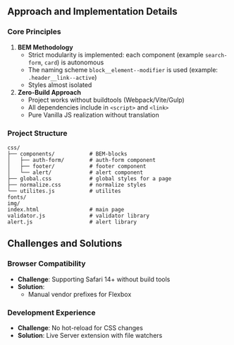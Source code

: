 ## Approach and Implementation Details

### Core Principles
1. **BEM Methodology**  
   - Strict modularity is implemented: each component (example `search-form`, `card`) is autonomous
   - The naming scheme `block__element--modifier` is used (example: `.header__link--active`)  
   - Styles almost isolated 
2. **Zero-Build Approach**  
   - Project works without buildtools (Webpack/Vite/Gulp)  
   - All dependencies include in `<script>` and `<link>`  
   - Pure Vanilla JS realization without translation

### Project Structure
```plaintext
css/
├── components/           # BEM-blocks
│   ├── auth-form/        # auth-form component
│   ├── footer/           # footer component
│   └── alert/            # alert component
├── global.css            # global styles for a page
├── normalize.css         # normalize styles
└── utilites.js           # utilites
fonts/
img/
index.html                # main page
validator.js              # validator library
alert.js                  # alert library
```

## Challenges and Solutions

### Browser Compatibility
- **Challenge**: Supporting Safari 14+ without build tools
- **Solution**:
  - Manual vendor prefixes for Flexbox

### Development Experience
- **Challenge**: No hot-reload for CSS changes
- **Solution**: Live Server extension with file watchers
